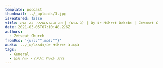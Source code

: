 ```yaml
---
template: podcast
thumbnail: ../_uploads/3.jpg
isFeatured: false
title: አንድ ሰው ከእግዚአብሔር ጋር | (ክፍል 3) | By Dr Mihret Debebe | Zetseat Church
date: 2021-03-05T07:10:48.226Z
authors:
  - Zetseat Church
fromRss: '{url:"",mp3:""}'
audio: ../_uploads/Dr Mihret 3.mp3
tags:
  - General
  - አንድ ሰው - በዶ/ር ምሀረት ደበበ
---
```

